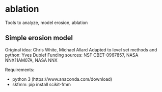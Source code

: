 # ablation
Tools to analyze, model erosion, ablation

## Simple erosion model

Original idea: Chris White, Michael Allard
Adapted to level set methods and python: Yves Dubief
Funding sources: NSF CBET-0967857, NASA NNX11AM07A, NASA NNX

Requirements: 
<ul>
  <li> python 3 (https://www.anaconda.com/download)</li>
  <li> skfmm:  pip install scikit-fmm</li>
  </ul>
